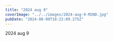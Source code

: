 ```yaml
---
title: "2024 aug 9"
coverImage: "../../images/2024-aug-9-M2ND.jpg"
pubDate: "2024-08-09T18:22:09.275Z"
---
```


2024 aug 9
